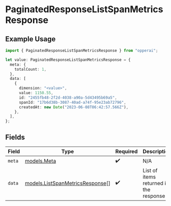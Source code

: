 # PaginatedResponseListSpanMetricsResponse

## Example Usage

```typescript
import { PaginatedResponseListSpanMetricsResponse } from "opperai";

let value: PaginatedResponseListSpanMetricsResponse = {
  meta: {
    totalCount: 1,
  },
  data: [
    {
      dimension: "<value>",
      value: 1150.55,
      id: "2455fb48-2f2d-4038-a90a-5d43495b69a5",
      spanId: "17b6d38b-3087-40ad-a74f-95e23ab72796",
      createdAt: new Date("2023-06-08T06:42:57.566Z"),
    },
  ],
};
```

## Fields

| Field                                                                    | Type                                                                     | Required                                                                 | Description                                                              |
| ------------------------------------------------------------------------ | ------------------------------------------------------------------------ | ------------------------------------------------------------------------ | ------------------------------------------------------------------------ |
| `meta`                                                                   | [models.Meta](../models/meta.md)                                         | :heavy_check_mark:                                                       | N/A                                                                      |
| `data`                                                                   | [models.ListSpanMetricsResponse](../models/listspanmetricsresponse.md)[] | :heavy_check_mark:                                                       | List of items returned in the response                                   |